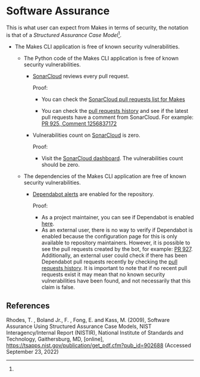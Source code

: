 # Software Assurance

This is what user can expect from Makes in terms of security,
the notation is that of a _Structured Assurance Case Model_[^1].

- The Makes CLI application is free of known security vulnerabilities.

    - The Python code of the Makes CLI application
        is free of known security vulnerabilities.

        - [SonarCloud](https://sonarcloud.io/)
            reviews every pull request.

            Proof:

            - You can check the
                [SonarCloud pull requests list for Makes](https://sonarcloud.io/project/pull_requests_list?id=fluidattacks_makes)

            - You can check the
                [pull requests history](https://github.com/fluidattacks/makes/pulls)
                and see if the latest pull requests
                have a comment
                from SonarCloud.
                For example:
                [PR 925, Comment 1256837172](https://github.com/fluidattacks/makes/pull/925#issuecomment-1256837172)

        - Vulnerabilities count on [SonarCloud](https://sonarcloud.io/) is zero.

            Proof:

            - Visit the [SonarCloud dashboard](https://sonarcloud.io/project/overview?id=fluidattacks_makes).
                The vulnerabilities count should be zero.

    - The dependencies of the Makes CLI application
        are free of known security vulnerabilities.

        - [Dependabot alerts](https://docs.github.com/en/code-security/dependabot/dependabot-alerts/about-dependabot-alerts)
            are enabled for the repository.

            Proof:

            - As a project maintainer,
                you can see if Dependabot is enabled
                [here](https://github.com/fluidattacks/makes/security/dependabot).
            - As an external user,
                there is no way to verify
                if Dependabot is enabled
                because the configuration page for this
                is only available to repository maintainers.
                However,
                it is possible to see the pull requests created by the bot,
                for example:
                [PR 927](https://github.com/fluidattacks/makes/pull/927).
                Additionally,
                an external user could check
                if there has been Dependabot pull requests recently
                by checking the
                [pull requests history](https://github.com/fluidattacks/makes/pulls).
                It is important to note
                that if no recent pull requests exist
                it may mean
                that no known security vulnerabilities have been found,
                and not necessarily that this claim is false.

## References

[^1]:

Rhodes, T. , Boland Jr., F. , Fong, E. and Kass, M. (2009),
Software Assurance Using Structured Assurance Case Models,
NIST Interagency/Internal Report (NISTIR),
National Institute of Standards and Technology,
Gaithersburg, MD, [online],
https://tsapps.nist.gov/publication/get_pdf.cfm?pub_id=902688
(Accessed September 23, 2022)
